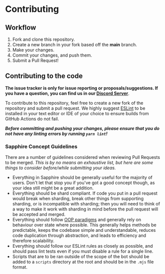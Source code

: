 # Contributing

## Workflow

1. Fork and clone this repository.
2. Create a new branch in your fork based off the **main** branch.
3. Make your changes.
4. Commit your changes, and push them.
5. Submit a Pull Request!

## Contributing to the code

**The issue tracker is only for issue reporting or proposals/suggestions. If you have a question, you can find us in our
[Discord Server][discord server]**.

To contribute to this repository, feel free to create a new fork of the repository and submit a pull request. We highly
suggest [ESLint] to be installed in your text editor or IDE of your choice to ensure builds from GitHub Actions do not
fail.

**_Before committing and pushing your changes, please ensure that you do not have any linting errors by running
`yarn lint`!_**

### Sapphire Concept Guidelines

There are a number of guidelines considered when reviewing Pull Requests to be merged. _This is by no means an
exhaustive list, but here are some things to consider before/while submitting your ideas._

- Everything in Sapphire should be generally useful for the majority of users. Don't let that stop you if you've got a
  good concept though, as your idea still might be a great addition.
- Everything should be shard compliant. If code you put in a pull request would break when sharding, break other things
  from supporting sharding, or is incompatible with sharding; then you will need to think of a way to make it work with
  sharding in mind before the pull request will be accepted and merged.
- Everything should follow [OOP paradigms][oop paradigms] and generally rely on behaviour over state where possible.
  This generally helps methods be predictable, keeps the codebase simple and understandable, reduces code duplication
  through abstraction, and leads to efficiency and therefore scalability.
- Everything should follow our ESLint rules as closely as possible, and should pass lint tests even if you must disable
  a rule for a single line.
- Scripts that are to be ran outside of the scope of the bot should be added to a `scripts` directory at the root and
  should be in the `.mjs` file format.

<!-- Link Dump -->

[discord server]: https://sapphirejs.dev/discord
[eslint]: https://eslint.org/
[node.js]: https://nodejs.org/en/download/
[yarn]: https://yarnpkg.com/getting-started/install
[oop paradigms]: https://en.wikipedia.org/wiki/Object-oriented_programming